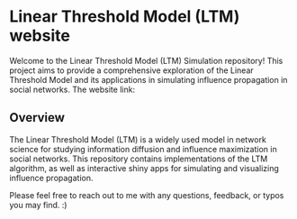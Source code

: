 # Linear Threshold Model (LTM) website

Welcome to the Linear Threshold Model (LTM) Simulation repository! This project aims to provide a comprehensive exploration of the Linear Threshold Model and its applications in simulating influence propagation in social networks. The website link: 

## Overview
The Linear Threshold Model (LTM) is a widely used model in network science for studying information diffusion and influence maximization in social networks. This repository contains implementations of the LTM algorithm, as well as interactive shiny apps for simulating and visualizing influence propagation.

Please feel free to reach out to me with any questions, feedback, or typos you may find. :)
